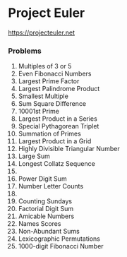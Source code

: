 # Project Euler

https://projecteuler.net

### Problems

1. Multiples of 3 or 5
2. Even Fibonacci Numbers
3. Largest Prime Factor
4. Largest Palindrome Product
5. Smallest Multiple
6. Sum Square Difference
7. 10001st Prime
8. Largest Product in a Series
9. Special Pythagorean Triplet
10. Summation of Primes
11. Largest Product in a Grid
12. Highly Divisible Triangular Number
13. Large Sum
14. Longest Collatz Sequence
15. 
16. Power Digit Sum
17. Number Letter Counts
18. 
19. Counting Sundays
20. Factorial Digit Sum
21. Amicable Numbers
22. Names Scores
23. Non-Abundant Sums
24. Lexicographic Permutations
25. 1000-digit Fibonacci Number

